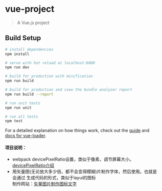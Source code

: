 # vue-project

> A Vue.js project

## Build Setup

``` bash
# install dependencies
npm install

# serve with hot reload at localhost:8080
npm run dev

# build for production with minification
npm run build

# build for production and view the bundle analyzer report
npm run build --report

# run unit tests
npm run unit

# run all tests
npm test
```

For a detailed explanation on how things work, check out the [guide](http://vuejs-templates.github.io/webpack/) and [docs for vue-loader](http://vuejs.github.io/vue-loader).
#### 项目说明：
 - webpack
devicePixelRatio设置，类似于像素，调节屏幕大小。<br/>
<a href="https://www.zhangxinxu.com/wordpress/2012/08/window-devicepixelratio/">devicePixelRatio介绍</a>
 - 用矢量图(无论放大多少倍，都不会变得模糊)片制作字体，然后使用。也就是会通过
 生成代码的形式，类似于layui的图标<br/>
 制作网站：<a href="https://icomoon.io/" >矢量图片制作图标文字<a><br/>
 #####
